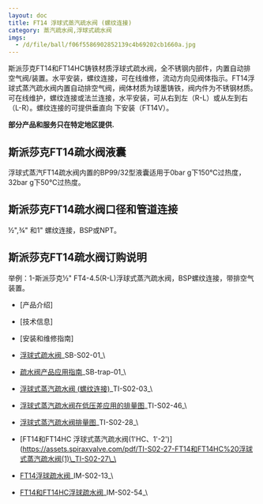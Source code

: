 ```yaml
---
layout: doc
title: FT14 浮球式蒸汽疏水阀 (螺纹连接)
category: 蒸汽疏水阀,浮球式疏水阀
imgs:
  - /d/file/ball/f06f5586902852139c4b69202cb1660a.jpg
---
```


斯派莎克FT14和FT14HC铸铁材质浮球式疏水阀，全不锈钢内部件，内置自动排空气阀/装置。水平安装，螺纹连接，可在线维修，流动方向见阀体指示。FT14浮球式蒸汽疏水阀内置自动排空气阀，阀体材质为球墨铸铁，阀内件为不锈钢材质。可在线维护，螺纹连接或法兰连接，水平安装，可从右到左（R-L）或从左到右（L-R）。螺纹连接的可提供垂直向 下安装（FT14V）。

**部分产品和服务只在特定地区提供.**

## 斯派莎克FT14疏水阀液囊

浮球式蒸汽FT14疏水阀内置的BP99/32型液囊适用于0bar g下150℃过热度，32bar g下50℃过热度。

## 斯派莎克FT14疏水阀口径和管道连接

½",¾" 和1" 螺纹连接，BSP或NPT。

## 斯派莎克FT14疏水阀订购说明

举例：1-斯派莎克½" FT4-4.5(R-L)浮球式蒸汽疏水阀，BSP螺纹连接，带排空气装置。

- [产品介绍]
- [技术信息]
- [安装和维修指南]

- [浮球式疏水阀](https://assets.spiraxvalve.com/pdf/SB-S02-01-%E6%B5%AE%E7%90%83%E5%BC%8F%E7%96%8F%E6%B0%B4%E9%98%80.pdf)\_SB-S02-01\_\
- [疏水阀产品应用指南](https://assets.spiraxvalve.com/pdf/SB-trap-01-%E7%96%8F%E6%B0%B4%E9%98%80%E4%BA%A7%E5%93%81%E5%BA%94%E7%94%A8%E6%8C%87%E5%8D%97.pdf)\_SB-trap-01\_\

- [浮球式蒸汽疏水阀 (螺纹连接)](<https://assets.spiraxvalve.com/pdf/TI-S02-03-FT14%20浮球式蒸汽疏水阀%20(螺纹连接)%202.pdf>)\_TI-S02-03\_\
- [浮球式蒸汽疏水阀在低压差应用的排量图](https://assets.spiraxvalve.com/pdf/TI-S02-46-FT14%20浮球式蒸汽疏水阀在低压差应用的排量图.pdf)\_TI-S02-46\_\
- [浮球式蒸汽疏水阀排量图](https://assets.spiraxvalve.com/pdf/TI-S02-28-FT14%20浮球式蒸汽疏水阀排量图.pdf)\_TI-S02-28\_\
- [FT14和FT14HC 浮球式蒸汽疏水阀(1'HC、1'-2')](https://assets.spiraxvalve.com/pdf/TI-S02-27-FT14和FT14HC%20浮球式蒸汽疏水阀(1)\_TI-S02-27\_\

- [FT14浮球疏水阀](https://assets.spiraxvalve.com/pdf/IM-S02-13-FT14浮球疏水阀.pdf)\_IM-S02-13\_\
- [FT14和FT14HC浮球疏水阀](https://assets.spiraxvalve.com/pdf/IM-S02-54-FT14和FT14HC浮球疏水阀.pdf)\_IM-S02-54\_\
